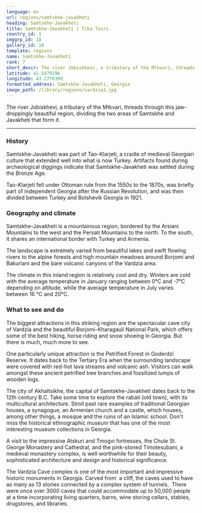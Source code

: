 ```yaml
---
language: en
url: regions/samtskhe-javakheti
heading: Samtskhe-Javakheti
title: Samtskhe-Javakheti | Tika Tours
country_id: 1
imggrp_id: 18
gallery_id: 18
template: regions
name: Samtskhe-Javakheti
rank: 7
short_descr: The river Jobiskhevi, a tributary of the Mtkvari, threads through this jaw-droppingly beautiful region, dividing the two areas of Samtskhe and Javakheti that form it.
latitude: 41.5479296
longitude: 43.2776399
formatted_address: Samtskhe-Javakheti, Georgia
image_path: /library/regions/vardzia1.jpg
---
```

<div class="row content-row"><!-- 1184 (1)-->

</div>

<div class="row content-row"><!-- 1185 (2)-->
<div class="col-xs-12"><!-- 1577 -->

The river Jobiskhevi, a tributary of the Mtkvari, threads through this jaw\-droppingly
beautiful region, dividing the two areas of Samtskhe and Javakheti that form it.

</div>

</div>

<div class="row content-row"><!-- 1186 (3)-->
<div class="col-xs-12"><!-- 1578 -->

* * *

</div>

</div>

<div class="row content-row"><!-- 1187 (4)-->
<div class="col-xs-12 col-sm-6 col-md-6"><!-- 1579 -->

### History


Samtskhe\-Javakheti was part of Tao\-Klarjeti, a cradle of medieval Georgian culture
that extended well into what is now Turkey. Artifacts found during archeological
diggings indicate that Samtskhe\-Javakheti was settled during the Bronze Age.

Tao\-Klarjeti fell under Ottoman rule from the 1550s to the 1870s, was briefly part
of independent Georgia after the Russian Revolution, and was then divided between
Turkey and Bolshevik Georgia in 1921.

### Geography and climate


Samtskhe\-Javakheti is a mountainous region, bordered by the Arsiani Mountains to
the west and the Persati Mountains to the north. To the south, it shares an international
border with Turkey and Armenia.

The landscape is extremely varied from beautiful lakes and swift flowing rivers to
the alpine forests and high mountain meadows around Borjomi and Bakuriani and the
bare volcanic canyons of the Vardzia area.

The climate in this inland region is relatively cool and dry. Winters are cold with
the average temperature in January ranging between 0°C and \-7°C depending on altitude,
while the average temperature in July varies between 16 °C and 20°C.

</div>

<div class="col-xs-12 col-sm-6 col-md-6"><!-- 1580 -->

### What to see and do


The biggest attractions in this striking region are the spectacular cave city of
Vardzia and the beautiful Borjomi\-Kharagauli National Park, which offers some of
the best hiking, horse riding and snow shoeing in Georgia. But there is much, much
more to see.

One particularly unique attraction is the Petrified Forest in Goderdzi Reserve. It
dates back to the Tertiary Era when the surrounding landscape were covered with
red\-hot lava streams and volcanic ash. Visitors can walk amongst these ancient
petrified tree branches and fossilized lumps of wooden logs.

The city of Akhaltsikhe, the capital of Samtskhe\-Javakheti dates back to the 12th
century B.C. Take some time to explore the rabati (old town), with its multicultural
architecture. Stroll past rare examples of traditional Georgian houses, a synagogue,
an Armenian church and a castle, which houses, among other things, a mosque and
the ruins of an Islamic school. Don't miss the historical ethnographic museum that
has one of the most interesting museum collections in Georgia.

A visit to the impressive Atskuri and Tmogvi fortresses, the Chule St. George Monastery
and Cathedral, and the pink\-stoned Timotesubani, a medieval monastery complex,
is well worthwhile for their beauty, sophisticated architecture and design and historical
significance.

The Vardzia Cave complex is one of the most important and impressive historic monuments
in Georgia. Carved from  a cliff, the caves used to have as many as 13 stories connected
by a complex system of tunnels.  There were once over 3000 caves that could accommodate
up to 50,000 people at a time incorporating living quarters, barns, wine storing
cellars, stables, drugstores, and libraries.

</div>

</div>
